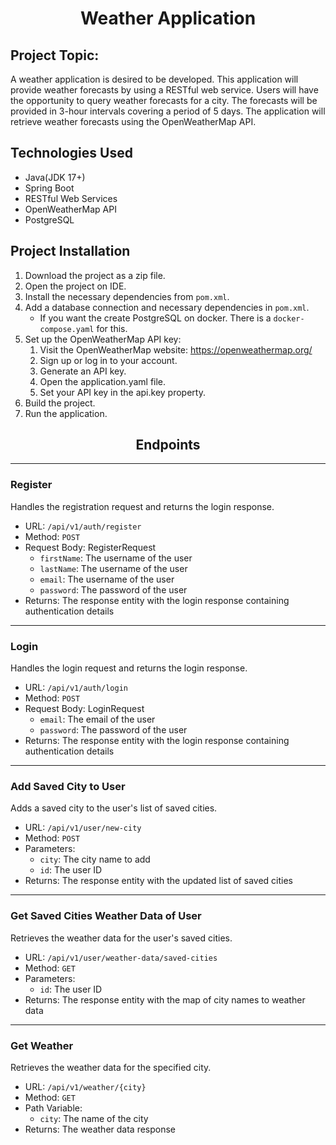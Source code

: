 # <center>Weather Application

## Project Topic:

A weather application is desired to be developed. This application will provide weather
forecasts by using a RESTful web service. Users will have the opportunity to query weather
forecasts for a city. The forecasts will be provided in 3-hour intervals covering a period
of 5 days. The application will retrieve weather forecasts using the OpenWeatherMap API.

## Technologies Used

- Java(JDK 17+)
- Spring Boot
- RESTful Web Services
- OpenWeatherMap API
- PostgreSQL

## Project Installation

1. Download the project as a zip file.
2. Open the project on IDE.
3. Install the necessary dependencies from `pom.xml`.
4. Add a database connection and necessary dependencies in `pom.xml`.
    - If you want the create PostgreSQL on docker. There is a `docker-compose.yaml` for this.
5. Set up the OpenWeatherMap API key:
    1. Visit the OpenWeatherMap website: https://openweathermap.org/
    2. Sign up or log in to your account.
    3. Generate an API key.
    4. Open the application.yaml file.
    5. Set your API key in the api.key property.
5. Build the project.
6. Run the application.

## <Center>Endpoints

---

### Register

Handles the registration request and returns the login response.

- URL: `/api/v1/auth/register`
- Method: `POST`
- Request Body: RegisterRequest
    - `firstName`: The username of the user
    - `lastName`: The username of the user
    - `email`: The username of the user
    - `password`: The password of the user
- Returns: The response entity with the login response containing authentication details

---

### Login

Handles the login request and returns the login response.

- URL: `/api/v1/auth/login`
- Method: `POST`
- Request Body: LoginRequest
    - `email`: The email of the user
    - `password`: The password of the user
- Returns: The response entity with the login response containing authentication details

---

### Add Saved City to User

Adds a saved city to the user's list of saved cities.

- URL: `/api/v1/user/new-city`
- Method: `POST`
- Parameters:
    - `city`: The city name to add
    - `id`: The user ID
- Returns: The response entity with the updated list of saved cities

---

### Get Saved Cities Weather Data of User

Retrieves the weather data for the user's saved cities.

- URL: `/api/v1/user/weather-data/saved-cities`
- Method: `GET`
- Parameters:
    - `id`: The user ID
- Returns: The response entity with the map of city names to weather data

---

### Get Weather

Retrieves the weather data for the specified city.

- URL: `/api/v1/weather/{city}`
- Method: `GET`
- Path Variable:
    - `city`: The name of the city
- Returns: The weather data response
